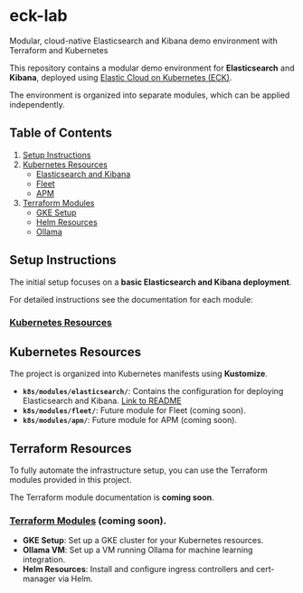 # eck-lab
Modular, cloud-native Elasticsearch and Kibana demo environment with Terraform and Kubernetes

This repository contains a modular demo environment for **Elasticsearch** and **Kibana**, deployed using [Elastic Cloud on Kubernetes (ECK)](https://www.elastic.co/guide/en/cloud-on-k8s/current/index.html). 

The environment is organized into separate modules, which can be applied independently. 

## Table of Contents

1. [Setup Instructions](#setup-instructions)
2. [Kubernetes Resources](#kubernetes-resources)
   - [Elasticsearch and Kibana](k8s/modules/elasticsearch/README.md)
   - [Fleet](k8s/modules/fleet/README.md)
   - [APM](k8s/modules/apm/README.md)
3. [Terraform Modules](#terraform-modules)
   - [GKE Setup](terraform/modules/gke/README.md)
   - [Helm Resources](terraform/modules/helm/README.md)
   - [Ollama](terraform/modules/ollama/README.md)

## Setup Instructions

The initial setup focuses on a **basic Elasticsearch and Kibana deployment**.

For detailed instructions see the documentation for each module:

### [Kubernetes Resources](k8s/modules/)

## Kubernetes Resources

The project is organized into Kubernetes manifests using **Kustomize**.

- **`k8s/modules/elasticsearch/`**: Contains the configuration for deploying Elasticsearch and Kibana. [Link to README](k8s/modules/elasticsearch/README.md)
- **`k8s/modules/fleet/`**: Future module for Fleet (coming soon).
- **`k8s/modules/apm/`**: Future module for APM (coming soon).

## Terraform Resources

To fully automate the infrastructure setup, you can use the Terraform modules provided in this project. 

The Terraform module documentation is **coming soon**.

### [Terraform Modules](terraform/modules/) (coming soon).

- **GKE Setup**: Set up a GKE cluster for your Kubernetes resources.
- **Ollama VM**: Set up a VM running Ollama for machine learning integration.
- **Helm Resources**: Install and configure ingress controllers and cert-manager via Helm.
